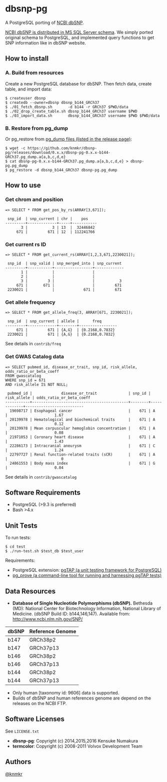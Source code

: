 # dbsnp-pg

A PostgreSQL porting of [NCBI dbSNP](http://www.ncbi.nlm.nih.gov/SNP/).

[NCBI dbSNP is distributed in MS SQL Server schema](http://ftp.ncbi.nih.gov/snp/database/shared_schema/). We simply ported original schema to PostgreSQL, and implemented query functions to get SNP information like in dbSNP website.


## How to install

### A. Build from resources

Create a new PostgreSQL database for dbSNP. Then fetch data, create table, and import data:

    $ createuser dbsnp
    $ createdb --owner=dbsnp dbsnp_b144_GRCh37
    $ ./01_fetch_dbsnp.sh       -d b144 -r GRCh37 $PWD/data
    $ ./02_drop_create_table.sh dbsnp_b144_GRCh37 username $PWD
    $ ./03_import_data.sh       dbsnp_b144_GRCh37 username $PWD $PWD/data

### B. Restore from pg_dump

Or pg_restore from [pg_dump files (listed in the release page)](https://github.com/knmkr/dbsnp-pg/releases):

    $ wget -c https://github.com/knmkr/dbsnp-pg/releases/download/0.x.x/dbsnp-pg-0.x.x-b144-GRCh37.pg_dump.a{a,b,c,d,e}
    $ cat dbsnp-pg-0.x.x-b144-GRCh37.pg_dump.a{a,b,c,d,e} > dbsnp-pg.pg_dump
    $ pg_restore -d dbsnp_b144_GRCh37 dbsnp-pg.pg_dump


## How to use

### Get chrom and position

```
=> SELECT * FROM get_pos_by_rs(ARRAY[3,671]);

 snp_id  | snp_current | chr |    pos
---------+-------------+-----+-----------
       3 |           3 | 13  |  32446842
     671 |         671 | 12  | 112241766
```

### Get current rs ID

```
=> SELECT * FROM get_current_rs(ARRAY[1,2,3,671,2230021]);

 snp_id  | snp_valid | snp_merged_into | snp_current
---------+-----------+-----------------+-------------
       1 |           |                 |
       2 |           |                 |
       3 |         3 |                 |           3
     671 |       671 |                 |         671
 2230021 |           |             671 |         671
```

### Get allele frequency

```
=> SELECT * FROM get_allele_freq(3, ARRAY[671, 2230021]);

 snp_id  | snp_current | allele |      freq
---------+-------------+--------+-----------------
     671 |         671 | {A,G}  | {0.2168,0.7832}
 2230021 |         671 | {A,G}  | {0.2168,0.7832}
```

See details in `contrib/freq`

### Get GWAS Catalog data

```
=> SELECT pubmed_id, disease_or_trait, snp_id, risk_allele, odds_ratio_or_beta_coeff
FROM gwascatalog
WHERE snp_id = 671
AND risk_allele IS NOT NULL;

 pubmed_id |             disease_or_trait              | snp_id | risk_allele | odds_ratio_or_beta_coeff
-----------+-------------------------------------------+--------+-------------+--------------------------
  19698717 | Esophageal cancer                         |    671 | A           |                     1.67
  20139978 | Hematological and biochemical traits      |    671 | A           |                     0.12
  20139978 | Mean corpuscular hemoglobin concentration |    671 | A           |                     0.08
  21971053 | Coronary heart disease                    |    671 | A           |                     1.43
  22286173 | Intracranial aneurysm                     |    671 | C           |                     1.24
  22797727 | Renal function-related traits (sCR)       |    671 | A           |                        0
  24861553 | Body mass index                           |    671 | G           |                     0.04
```

See details in `contrib/gwascatalog`


## Software Requirements

- PostgreSQL (>9.3 is preferred)
- Bash >4.x


## Unit Tests

To run tests:

```
$ cd test
$ ./run-test.sh $test_db $test_user
```

Requirements:
  - PostgreSQL extension: [pgTAP (a unit testing framework for PostgreSQL)](http://pgtap.org/)
  - [pg_prove (a command-line tool for running and harnessing pgTAP tests)](http://search.cpan.org/dist/TAP-Parser-SourceHandler-pgTAP/)


## Data Resources

- **Database of Single Nucleotide Polymorphisms (dbSNP).** Bethesda (MD): National Center for Biotechnology Information, National Library of Medicine. (dbSNP Build ID: b144,146,147).
Available from: http://www.ncbi.nlm.nih.gov/SNP/

| dbSNP    | Reference Genome |
|----------|------------------|
| b147     | GRCh38p2         |
| b147     | GRCh37p13        |
| b146     | GRCh38p2         |
| b146     | GRCh37p13        |
| b144     | GRCh38p2         |
| b144     | GRCh37p13        |

- Only human [taxonomy id: 9606] data is supported.
- Builds of dbSNP and human references genome are depend on the releases on the NCBI FTP.


## Software Licenses

See `LICENSE.txt`

- **dbsnp-pg**: Copyright (c) 2014,2015,2016 Kensuke Numakura
- **termcolor**: Copyright (c) 2008-2011 Volvox Development Team


## Authors

[@knmkr](https://github.com/knmkr)
